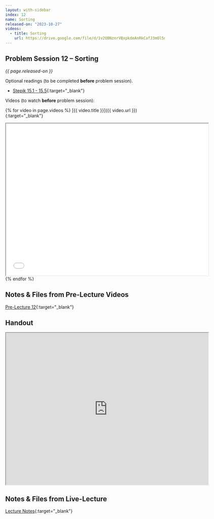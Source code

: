 ```yaml
---
layout: with-sidebar
index: 12
name: Sorting
released-on: "2023-10-27"
videos:
  - title: Sorting
    url: https://drive.google.com/file/d/1v2UBNznrVBxpkdeAnRkCafJ3mOl5nVga
---
```


## Problem Session 12 – Sorting

_{{ page.released-on }}_

Optional readings (to be completed **before** problem session). 
- [Stepik 15.1 - 15.5](https://stepik.org/lesson/692952/step/1?unit=692563){:target="_blank"}

Videos (to watch **before** problem session):

{% for video in page.videos %}
[{{ video.title }}]({{ video.url }}){:target="_blank"}

<iframe src="{{ video.url }}/preview" width="640" height="480" allow="autoplay"></iframe>
{% endfor %}

## Notes & Files from Pre-Lecture Videos

[Pre-Lecture 12](https://github.com/ucsd-cse12-f23/ucsd-cse12-f23.github.io/tree/main/_pre-lectures/lecture-12){:target="_blank"}

## Handout

<iframe src="https://drive.google.com/file/d/1BQ98Wn4IhV_HOPUT9fBqkXf2BIzL9MTN/preview" width="640" height="480" allow="autoplay"></iframe>

## Notes & Files from Live-Lecture

[Lecture Notes](https://github.com/ucsd-cse12-f23/ucsd-cse12-f23.github.io/tree/main/_lectures/lecture-12){:target="_blank"}
